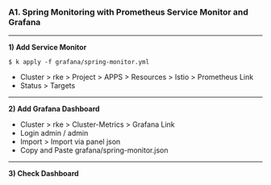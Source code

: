### A1. Spring Monitoring with Prometheus Service Monitor and Grafana

---

**1) Add Service Monitor**
~~~
$ k apply -f grafana/spring-monitor.yml
~~~

- Cluster > rke > Project > APPS > Resources > Istio > Prometheus Link
- Status > Targets

---

**2) Add Grafana Dashboard**

- Cluster > rke > Cluster-Metrics > Grafana Link
- Login admin / admin
- Import > Import via panel json
- Copy and Paste grafana/spring-monitor.json

---

**3) Check Dashboard**
